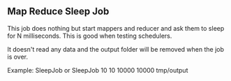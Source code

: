 Map Reduce Sleep Job
-----------------------------

This job does nothing but start mappers and reducer and ask them to sleep for N milliseconds.  This is good when testing schedulers.

It doesn't read any data and the output folder will be removed when the job is over.


Example:
SleepJob <numberOfMappers> <numberOfRecuers> <mapperSleepTime> <reducerSleepTime> <tmpOutdir>
or
SleepJob 10 10 10000 10000 tmp/output